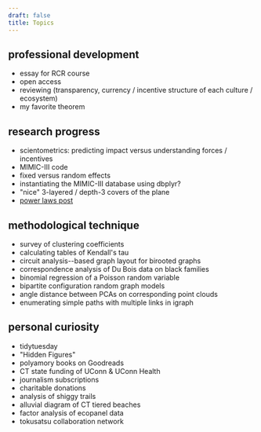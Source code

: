 ```yaml
---
draft: false
title: Topics
---
```


## professional development

- essay for RCR course
- open access
- reviewing (transparency, currency / incentive structure of each culture / ecosystem)
- my favorite theorem

## research progress

- scientometrics: predicting impact versus understanding forces / incentives
- MIMIC-III code
- fixed versus random effects
- instantiating the MIMIC-III database using dbplyr?
- "nice" 3-layered / depth-3 covers of the plane
- [power laws post](https://rpubs.com/CoryBrunson/proteome-powerlaw)

## methodological technique

- survey of clustering coefficients
- calculating tables of Kendall's tau
- circuit analysis--based graph layout for birooted graphs
- correspondence analysis of Du Bois data on black families
- binomial regression of a Poisson random variable
- bipartite configuration random graph models
- angle distance between PCAs on corresponding point clouds
- enumerating simple paths with multiple links in igraph

## personal curiosity

- tidytuesday
- "Hidden Figures"
- polyamory books on Goodreads
- CT state funding of UConn & UConn Health
- journalism subscriptions
- charitable donations
- analysis of shiggy trails
- alluvial diagram of CT tiered beaches
- factor analysis of ecopanel data
- tokusatsu collaboration network
